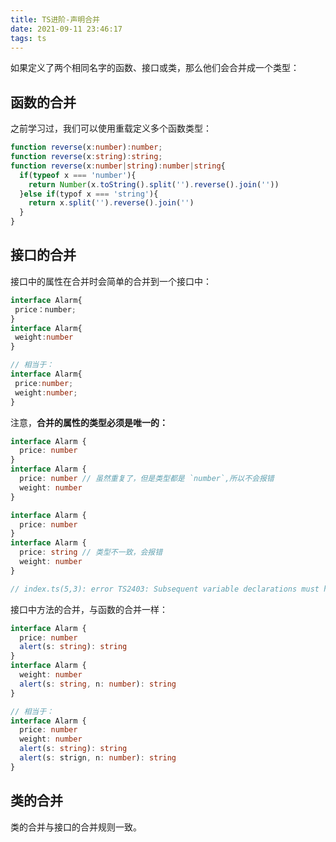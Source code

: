 ```yaml
---
title: TS进阶-声明合并
date: 2021-09-11 23:46:17
tags: ts
---
```


如果定义了两个相同名字的函数、接口或类，那么他们会合并成一个类型：

<!-- more -->

## 函数的合并

之前学习过，我们可以使用重载定义多个函数类型：

```ts
function reverse(x:number):number;
function reverse(x:string):string;
function reverse(x:number|string):number|string{
  if(typeof x === 'number'){
    return Number(x.toString().split('').reverse().join(''))
  }else if(typof x === 'string'){
    return x.split('').reverse().join('')
  }
}
```

## 接口的合并

接口中的属性在合并时会简单的合并到一个接口中：

```ts
interface Alarm{
 price：number;
}
interface Alarm{
 weight:number
}

// 相当于：
interface Alarm{
 price:number;
 weight:number;
}
```

注意，**合并的属性的类型必须是唯一的：**

```ts
interface Alarm {
  price: number
}
interface Alarm {
  price: number // 虽然重复了，但是类型都是 `number`,所以不会报错
  weight: number
}
```

```ts
interface Alarm {
  price: number
}
interface Alarm {
  price: string // 类型不一致，会报错
  weight: number
}

// index.ts(5,3): error TS2403: Subsequent variable declarations must have the same type.  Variable 'price' must be of type 'number', but here has type 'string'.
```

接口中方法的合并，与函数的合并一样：

```ts
interface Alarm {
  price: number
  alert(s: string): string
}
interface Alarm {
  weight: number
  alert(s: string, n: number): string
}

// 相当于：
interface Alarm {
  price: number
  weight: number
  alert(s: string): string
  alert(s: strign, n: number): string
}
```

## 类的合并

类的合并与接口的合并规则一致。
